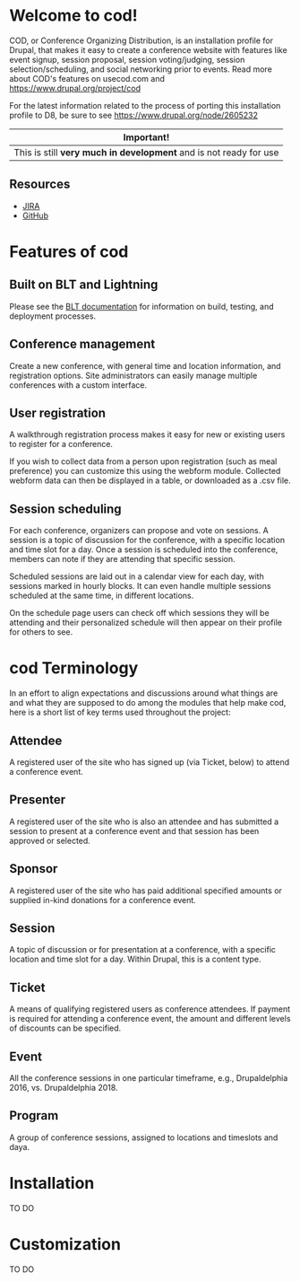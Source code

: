 # Welcome to cod!
COD, or Conference Organizing Distribution, is an installation profile for 
Drupal, that makes it easy to create a conference website with features 
like event signup, session proposal, session voting/judging, session 
selection/scheduling, and social networking prior to events. Read more 
about COD's features on usecod.com and https://www.drupal.org/project/cod

For the latest information related to the process of porting this
installation profile to D8, be sure to see https://www.drupal.org/node/2605232

| Important! |
| --- |
| This is still **very much in development** and is not ready for use |

## Resources

* [JIRA](https://drupalcod.atlassian.net/secure/RapidBoard.jspa?rapidView=11&projectKey=COD)
* [GitHub](https://github.com/drupal-cod/cod)

# Features of cod
## Built on BLT and Lightning
Please see the [BLT documentation](http://blt.readthedocs.io/en/latest/) for information on build, testing, and deployment processes.

## Conference management
Create a new conference, with general time and location information, and 
registration options.  Site administrators can easily manage multiple
conferences with a custom interface.

## User registration
A walkthrough registration process makes it easy for new or existing users
to register for a conference.

If you wish to collect data from a person upon registration (such as meal 
preference) you can customize this using the webform module.  Collected webform
data can then be displayed in a table, or downloaded as a .csv file.

## Session scheduling
For each conference, organizers can propose and vote on sessions. A session is 
a topic of discussion for the conference, with a specific location and time 
slot for a day. Once a session is scheduled into the conference, members can 
note if they are attending that specific session.

Scheduled sessions are laid out in a calendar view for each day, with sessions 
marked in hourly blocks.  It can even handle multiple sessions scheduled at the 
same time, in different locations.

On the schedule page users can check off which sessions they will be attending 
and their personalized schedule will then appear on their profile for others 
to see.

# cod Terminology
In an effort to align expectations and discussions around what things are
and what they are supposed to do among the modules that help make cod, here
is a short list of key terms used throughout the project:

## Attendee
A registered user of the site who has signed up (via Ticket, below) to attend
a conference event. 

## Presenter
A registered user of the site who is also an attendee and has submitted a 
session to present at a conference event and that session has been approved
or selected.

## Sponsor
A registered user of the site who has paid additional specified amounts or 
supplied in-kind donations for a conference event. 

## Session
A topic of discussion or for presentation at a conference, with a specific 
location and time slot for a day. Within Drupal, this is a content type.

## Ticket
A means of qualifying registered users as conference attendees. If payment
is required for attending a conference event, the amount and different levels
of discounts can be specified.

## Event
All the conference sessions in one particular timeframe, e.g., Drupaldelphia 
2016, vs. Drupaldelphia 2018.

## Program
A group of conference sessions, assigned to locations and timeslots and daya.

# Installation
TO DO

# Customization
TO DO


